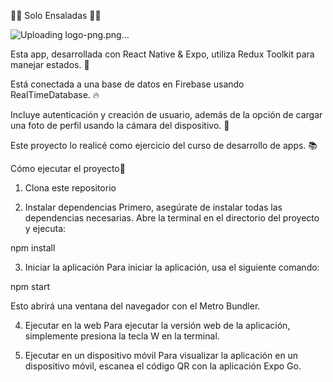 🍅🥬 Solo Ensaladas 🥕🥑

![Uploading logo-png.png…]()


Esta app, desarrollada con React Native & Expo, utiliza Redux Toolkit para manejar estados. 🌟 <br>

Está conectada a una base de datos en Firebase usando RealTimeDatabase. 🔥<br>

Incluye autenticación y creación de usuario, además de la opción de cargar una foto de perfil usando la cámara del dispositivo. 📸<br>

Este proyecto lo realicé como ejercicio del curso de desarrollo de apps. 📚<br>

Cómo ejecutar el proyecto🚀

1. Clona este repositorio

2. Instalar dependencias
Primero, asegúrate de instalar todas las dependencias necesarias. Abre la terminal en el directorio del proyecto y ejecuta:

npm install

3. Iniciar la aplicación
Para iniciar la aplicación, usa el siguiente comando:

npm start

Esto abrirá una ventana del navegador con el Metro Bundler.

4. Ejecutar en la web
Para ejecutar la versión web de la aplicación, simplemente presiona la tecla W en la terminal.

5. Ejecutar en un dispositivo móvil
Para visualizar la aplicación en un dispositivo móvil, escanea el código QR con la aplicación Expo Go.
